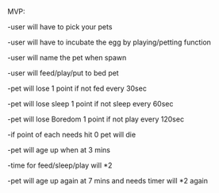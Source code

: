 MVP:

-user will have to pick your pets

-user will have to incubate the egg by playing/petting function 

-user will name the pet when spawn

-user will feed/play/put to bed pet

-pet will lose 1 point if not fed every 30sec

-pet will lose sleep 1 point if not sleep every 60sec

-pet will lose Boredom 1 point if not play every 120sec

-if point of each needs hit 0 pet will die

-pet will age up when at 3 mins

-time for feed/sleep/play will *2

-pet will age up again at 7 mins and needs timer will *2 again
